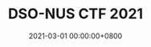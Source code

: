 ---
title: 'DSO-NUS CTF 2021'
date: 2021-03-01 00:00:00+0800
excerpt: A writeup for yet another Javascript Engine pwn
comments: false
layout: encrypted

encrypted: 0dcc7e40a148c631a4b8873fd3e2c1fd79927a68d5a7bec0837e6dc6cd32500fU2FsdGVkX1+i5vzjZHsiotfJJ7XsG+3LCaZyVO5eBOpnDUxZDdQ+1l+x/NcLBFuIDr0I9FUxoy4I2F82Tllccjo4EpkTBb7CQPy3wjVcL7LA2QzG39SE+kYBtkbQGflLOFeFNJshzvnRcnw/KpLGAA==
---